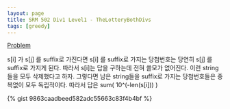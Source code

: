 ```yaml
---
layout: page
title: SRM 502 Div1 Level1 - TheLotteryBothDivs
tags: [greedy]
---
```


[Problem](https://community.topcoder.com/stat?c=problem_statement&pm=11359)

<div class="psnote">
s[i] 가 s[j] 를 suffix로 가진다면  s[i] 를 suffix로 가지는 당첨번호는 당연히 s[j] 를 suffix로 가지게 된다.
따라서 s[i]는 답을 구하는데 전혀 쓸모가 없어진다.
이런 string들을 모두 삭제했다고 하자.
그렇다면 남은 string들을 suffix로 가지는 당첨번호들은 중복없이 모두 독립적이다.
따라서 답은 sum( 10^(-len(s[i])) )
</div>

{% gist 9863caadbeed582adc55663c83f4b4bf %}
